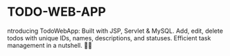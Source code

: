 # TODO-WEB-APP
ntroducing TodoWebApp: Built with JSP, Servlet &amp; MySQL. Add, edit, delete todos with unique IDs, names, descriptions, and statuses. Efficient task management in a nutshell. 📝🚀
